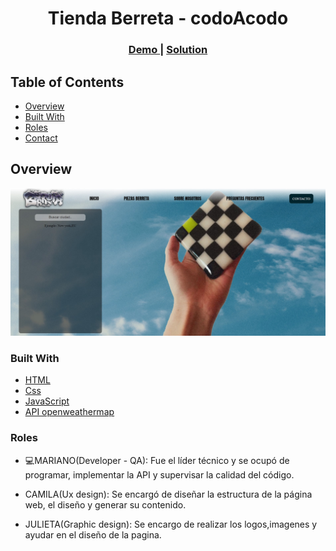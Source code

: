 <h1 align="center">Tienda Berreta - codoAcodo</h1>



<div align="center">
  <h3>
    <a href="https://mariangmz.github.io/Proyecto-Tienda-Berreta/">
      Demo
    </a>
    <span> | </span>
    <a href="https://github.com/MarianGmz/Proyecto-Tienda-Berreta.git">
      Solution
    </a>
    
  </h3>
</div>

## Table of Contents

- [Overview](#overview)
- [Built With](#built-with)
- [Roles](#Roles)
- [Contact](#contact)

<!-- OVERVIEW -->

## Overview

![screenshot](https://github.com/MarianGmz/Proyecto-Tienda-Berreta/blob/main/berreta.jpg)


### Built With

<!-- This section should list any major frameworks that you built your project using. Here are a few examples.-->

- [HTML]([https://reactjs.org/](https://developer.mozilla.org/es/docs/Web/HTML))
- [Css](https://developer.mozilla.org/es/docs/Web/CSS)
- [JavaScript](https://developer.mozilla.org/es/docs/Web/JavaScript)
- [API openweathermap](https://openweathermap.org/current)

 
### Roles

- 💻MARIANO(Developer - QA): Fue el líder técnico y se ocupó de programar, implementar la API y supervisar la calidad del código.

- CAMILA(Ux design): Se encargó de diseñar la estructura de la página web, el diseño y generar su contenido.

- JULIETA(Graphic design): Se encargo de realizar los logos,imagenes y ayudar en el diseño de la pagina.
